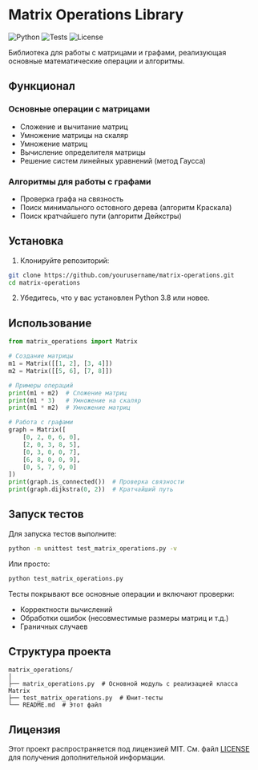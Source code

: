 
# Matrix Operations Library

![Python](https://img.shields.io/badge/Python-3.8%2B-blue)
![Tests](https://img.shields.io/badge/tests-9%20passed-success)
![License](https://img.shields.io/badge/license-MIT-green)

Библиотека для работы с матрицами и графами, реализующая основные математические операции и алгоритмы.

## Функционал

### Основные операции с матрицами
- Сложение и вычитание матриц
- Умножение матрицы на скаляр
- Умножение матриц
- Вычисление определителя матрицы
- Решение систем линейных уравнений (метод Гаусса)

### Алгоритмы для работы с графами
- Проверка графа на связность
- Поиск минимального остовного дерева (алгоритм Краскала)
- Поиск кратчайшего пути (алгоритм Дейкстры)

## Установка

1. Клонируйте репозиторий:
```bash
git clone https://github.com/yourusername/matrix-operations.git
cd matrix-operations
```

2. Убедитесь, что у вас установлен Python 3.8 или новее.

## Использование

```python
from matrix_operations import Matrix

# Создание матрицы
m1 = Matrix([[1, 2], [3, 4]])
m2 = Matrix([[5, 6], [7, 8]])

# Примеры операций
print(m1 + m2)  # Сложение матриц
print(m1 * 3)   # Умножение на скаляр
print(m1 * m2)  # Умножение матриц

# Работа с графами
graph = Matrix([
    [0, 2, 0, 6, 0],
    [2, 0, 3, 8, 5],
    [0, 3, 0, 0, 7],
    [6, 8, 0, 0, 9],
    [0, 5, 7, 9, 0]
])
print(graph.is_connected())  # Проверка связности
print(graph.dijkstra(0, 2))  # Кратчайший путь
```

## Запуск тестов

Для запуска тестов выполните:

```bash
python -m unittest test_matrix_operations.py -v
```

Или просто:

```bash
python test_matrix_operations.py
```

Тесты покрывают все основные операции и включают проверки:
- Корректности вычислений
- Обработки ошибок (несовместимые размеры матриц и т.д.)
- Граничных случаев

## Структура проекта

```
matrix_operations/
│
├── matrix_operations.py  # Основной модуль с реализацией класса Matrix
├── test_matrix_operations.py  # Юнит-тесты
└── README.md  # Этот файл
```

## Лицензия

Этот проект распространяется под лицензией MIT. См. файл [LICENSE](LICENSE) для получения дополнительной информации.


